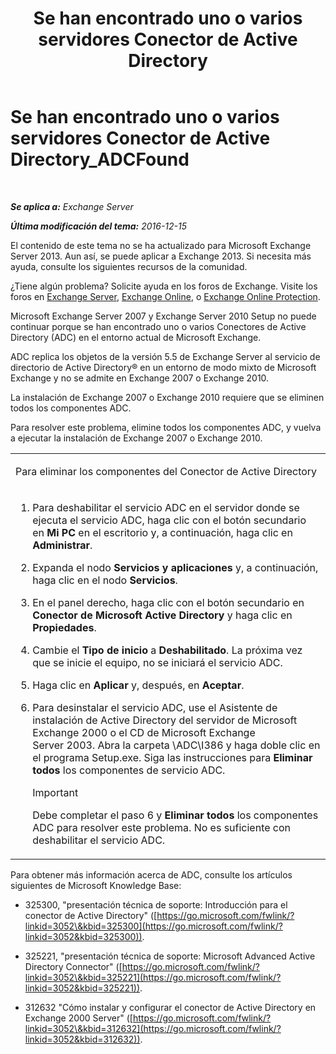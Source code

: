 ﻿---
title: 'Se han encontrado uno o varios servidores Conector de Active Directory'
TOCTitle: Se han encontrado uno o varios servidores Conector de Active Directory_ADCFound
ms:assetid: a874f51f-09a2-4a76-9695-d61fb1ee6c1c
ms:mtpsurl: https://technet.microsoft.com/es-es/library/ms.exch.setupreadiness.adcfound(v=EXCHG.150)
ms:contentKeyID: 48268529
ms.date: 05/22/2018
mtps_version: v=EXCHG.150
ms.translationtype: MT
---

# Se han encontrado uno o varios servidores Conector de Active Directory\_ADCFound

 

_**Se aplica a:** Exchange Server_

_**Última modificación del tema:** 2016-12-15_

El contenido de este tema no se ha actualizado para Microsoft Exchange Server 2013. Aun así, se puede aplicar a Exchange 2013. Si necesita más ayuda, consulte los siguientes recursos de la comunidad.

¿Tiene algún problema? Solicite ayuda en los foros de Exchange. Visite los foros en [Exchange Server](https://go.microsoft.com/fwlink/p/?linkid=60612), [Exchange Online](https://go.microsoft.com/fwlink/p/?linkid=267542), o [Exchange Online Protection](https://go.microsoft.com/fwlink/p/?linkid=285351).

Microsoft Exchange Server 2007 y Exchange Server 2010 Setup no puede continuar porque se han encontrado uno o varios Conectores de Active Directory (ADC) en el entorno actual de Microsoft Exchange.

ADC replica los objetos de la versión 5.5 de Exchange Server al servicio de directorio de Active Directory® en un entorno de modo mixto de Microsoft Exchange y no se admite en Exchange 2007 o Exchange 2010.

La instalación de Exchange 2007 o Exchange 2010 requiere que se eliminen todos los componentes ADC.

Para resolver este problema, elimine todos los componentes ADC, y vuelva a ejecutar la instalación de Exchange 2007 o Exchange 2010.


<table>
<colgroup>
<col style="width: 100%" />
</colgroup>
<tbody>
<tr class="odd">
<td><p>Para eliminar los componentes del Conector de Active Directory</p></td>
</tr>
<tr class="even">
<td><ol>
<li><p>Para deshabilitar el servicio ADC en el servidor donde se ejecuta el servicio ADC, haga clic con el botón secundario en <strong>Mi PC</strong> en el escritorio y, a continuación, haga clic en <strong>Administrar</strong>.</p></li>
<li><p>Expanda el nodo <strong>Servicios y aplicaciones</strong> y, a continuación, haga clic en el nodo <strong>Servicios</strong>.</p></li>
<li><p>En el panel derecho, haga clic con el botón secundario en <strong>Conector de Microsoft Active Directory</strong> y haga clic en <strong>Propiedades</strong>.</p></li>
<li><p>Cambie el <strong>Tipo de inicio</strong> a <strong>Deshabilitado</strong>. La próxima vez que se inicie el equipo, no se iniciará el servicio ADC.</p></li>
<li><p>Haga clic en <strong>Aplicar</strong> y, después, en <strong>Aceptar</strong>.</p></li>
<li><p>Para desinstalar el servicio ADC, use el Asistente de instalación de Active Directory del servidor de Microsoft Exchange 2000 o el CD de Microsoft Exchange Server 2003. Abra la carpeta \ADC\I386 y haga doble clic en el programa Setup.exe. Siga las instrucciones para <strong>Eliminar todos</strong> los componentes de servicio ADC.</p>

> [!IMPORTANT]
> Debe completar el paso 6 y <STRONG>Eliminar todos</STRONG> los componentes ADC para resolver este problema. No es suficiente con deshabilitar el servicio ADC.


</li>
</ol></td>
</tr>
</tbody>
</table>


Para obtener más información acerca de ADC, consulte los artículos siguientes de Microsoft Knowledge Base:

  - 325300, "presentación técnica de soporte: Introducción para el conector de Active Directory" ([https://go.microsoft.com/fwlink/?linkid=3052\&kbid=325300](https://go.microsoft.com/fwlink/?linkid=3052&kbid=325300)).

  - 325221, "presentación técnica de soporte: Microsoft Advanced Active Directory Connector" ([https://go.microsoft.com/fwlink/?linkid=3052\&kbid=325221](https://go.microsoft.com/fwlink/?linkid=3052&kbid=325221)).

  - 312632 "Cómo instalar y configurar el conector de Active Directory en Exchange 2000 Server" ([https://go.microsoft.com/fwlink/?linkid=3052\&kbid=312632](https://go.microsoft.com/fwlink/?linkid=3052&kbid=312632)).

